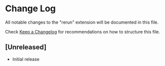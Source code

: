 # Change Log

All notable changes to the "rerun" extension will be documented in this file.

Check [Keep a Changelog](http://keepachangelog.com/) for recommendations on how to structure this file.

## [Unreleased]

- Initial release
